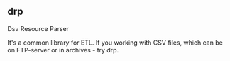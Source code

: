 ## drp
Dsv Resource Parser

It's a common library for ETL.
If you working with CSV files, which can be on FTP-server or in archives - try drp.
